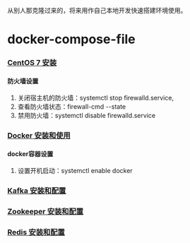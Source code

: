 从别人那克隆过来的，将来用作自己本地开发快速搭建环境使用。

# docker-compose-file

### [CentOS 7 安装](https://github.com/judasn/Linux-Tutorial/blob/master/markdown-file/CentOS-7-Install.md)
#### 防火墙设置
1. 关闭宿主机的防火墙：systemctl stop firewalld.service,
2. 查看防火墙状态：firewall-cmd --state
3. 禁用防火墙：systemctl disable firewalld.service

### [Docker 安装和使用](https://github.com/judasn/Linux-Tutorial/blob/master/markdown-file/Docker-Install-And-Usage.md)
#### docker容器设置
1. 设置开机启动：systemctl enable docker

### [Kafka 安装和配置](https://github.com/judasn/Linux-Tutorial/blob/master/markdown-file/Kafka-Install-And-Settings.md)

### [Zookeeper 安装和配置](https://github.com/judasn/Linux-Tutorial/blob/master/markdown-file/Zookeeper-Install.md)

### [Redis 安装和配置](https://github.com/judasn/Linux-Tutorial/blob/master/markdown-file/Redis-Install-And-Settings.md)

